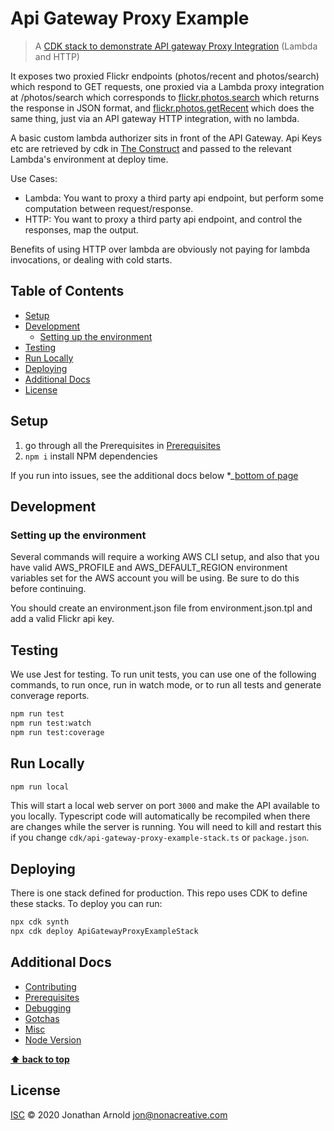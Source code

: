 # Api Gateway Proxy Example <!-- omit in toc -->

> A [CDK stack to demonstrate API gateway Proxy Integration](cdk/api-gateway-proxy-example-stack.ts) (Lambda and HTTP)

It exposes two proxied Flickr endpoints (photos/recent and photos/search) which respond to GET requests, one proxied via a Lambda proxy integration at /photos/search which corresponds to
[flickr.photos.search](https://www.flickr.com/services/api/flickr.photos.search.html) which returns the response in JSON format, and [flickr.photos.getRecent](https://www.flickr.com/services/api/flickr.photos.getrecent.html) which does the same thing, just via an API gateway HTTP integration, with no lambda.

A basic custom lambda authorizer sits in front of the API Gateway. Api Keys etc are retrieved by cdk in [The Construct](cdk/api-gateway-proxy-example-stack.ts) and passed to the relevant Lambda's environment at deploy time.

Use Cases:

- Lambda: You want to proxy a third party api endpoint, but perform some computation between request/response.
- HTTP: You want to proxy a third party api endpoint, and control the responses, map the output.

Benefits of using HTTP over lambda are obviously not paying for lambda invocations, or dealing with cold starts.

<!-- TOC -->

## Table of Contents <!-- omit in toc -->

- [Setup](#setup)
- [Development](#development)
  - [Setting up the environment](#setting-up-the-environment)
- [Testing](#testing)
- [Run Locally](#run-locally)
- [Deploying](#deploying)
- [Additional Docs](#additional-docs)
- [License](#license)

<!-- TOC -->

## Setup

1. go through all the Prerequisites in [Prerequisites](docs/prerequisites.md)
2. `npm i` install NPM dependencies

If you run into issues, see the additional docs below \*\_[bottom of page](#Additional-Docs)

## Development

### Setting up the environment

Several commands will require a working AWS CLI setup, and also that you have valid AWS_PROFILE and AWS_DEFAULT_REGION environment variables set for the AWS account you will be using. Be sure to do this before continuing.

You should create an environment.json file from environment.json.tpl and add a valid Flickr api key.

## Testing

We use Jest for testing. To run unit tests, you can use one of the following commands, to run once, run in watch mode, or to run all tests and generate converage reports.

```bash
npm run test
npm run test:watch
npm run test:coverage
```

## Run Locally

```bash
npm run local
```

This will start a local web server on port `3000` and make the API available to you locally. Typescript code will automatically be recompiled when there are changes while the server is running. You will need to kill and restart this if you change `cdk/api-gateway-proxy-example-stack.ts` or `package.json`.

## Deploying

There is one stack defined for production. This repo uses CDK to define these stacks. To deploy you can run:

```bash
npx cdk synth
npx cdk deploy ApiGatewayProxyExampleStack
```

## Additional Docs

- [Contributing](docs/contributing.md)
- [Prerequisites](docs/prerequisites.md)
- [Debugging](docs/debugging.md)
- [Gotchas](docs/gotchas.md)
- [Misc](docs/misc.md)
- [Node Version](docs/node-version.md)

**[⬆ back to top](#table-of-contents)**

## License

[ISC](LICENSE) © 2020 Jonathan Arnold <jon@nonacreative.com>
